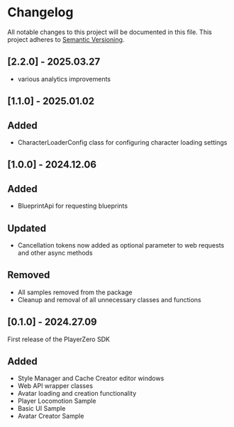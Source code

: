# Changelog

All notable changes to this project will be documented in this file.
This project adheres to [Semantic Versioning](http://semver.org/).

## [2.2.0] - 2025.03.27
- various analytics improvements

## [1.1.0] - 2025.01.02

## Added
- CharacterLoaderConfig class for configuring character loading settings

## [1.0.0] - 2024.12.06

## Added
- BlueprintApi for requesting blueprints

## Updated
- Cancellation tokens now added as optional parameter to web requests and other async methods

## Removed
- All samples removed from the package
- Cleanup and removal of all unnecessary classes and functions

## [0.1.0] - 2024.27.09

First release of the PlayerZero SDK

## Added
- Style Manager and Cache Creator editor windows
- Web API wrapper classes
- Avatar loading and creation functionality
- Player Locomotion Sample
- Basic UI Sample
- Avatar Creator Sample
